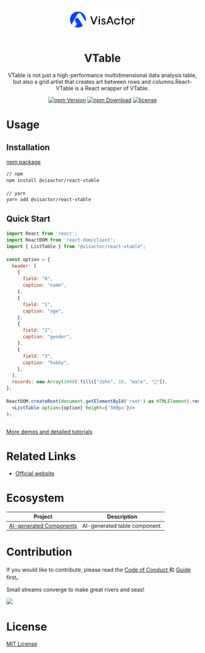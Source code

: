 <div align="center">
  <a href="" target="_blank">
    <img alt="VisActor Logo" width="200" src="https://github.com/VisActor/.github/blob/main/profile/500_200.svg"/>
  </a>
</div>

<div align="center">
  <h1>VTable</h1>
</div>

<div align="center">

VTable is not just a high-performance multidimensional data analysis table, but also a grid artist that creates art between rows and columns.React-VTable is a React wrapper of VTable.

[![npm Version](https://img.shields.io/npm/v/@visactor/vtable.svg)](https://www.npmjs.com/package/@visactor/react-vtable)
[![npm Download](https://img.shields.io/npm/dm/@visactor/vtable.svg)](https://www.npmjs.com/package/@visactor/react-vvtable)
[![license](https://img.shields.io/badge/license-MIT-blue.svg)](https://github.com/visactor/vtable/blob/main/LICENSE)

</div>

# Usage

## Installation

[npm package](https://www.npmjs.com/package/@visactor/react-vtable)

```bash
// npm
npm install @visactor/react-vtable

// yarn
yarn add @visactor/react-vtable
```

## Quick Start

```jsx
import React from 'react';
import ReactDOM from 'react-dom/client';
import { ListTable } from "@visactor/react-vtable";

const option = {
  header: [
    {
      field: "0",
      caption: "name",
    },
    {
      field: "1",
      caption: "age",
    },
    {
      field: "2",
      caption: "gender",
    },
    {
      field: "3",
      caption: "hobby",
    },
  ],
  records: new Array(1000).fill(["John", 18, "male", "🏀"]),
};

ReactDOM.createRoot(document.getElementById('root') as HTMLElement).render(
  <ListTable option={option} height={'500px'}/>
);
```

##

[More demos and detailed tutorials](https://visactor.io/vtable)

# Related Links

- [Official website](https://visactor.io/vtable)

# Ecosystem

| Project                                                     | Description                                                                            |
| ----------------------------------------------------------- | -------------------------------------------------------------------------------------- |
| [AI-generated Components](https://visactor.io/ai-vtable)    | AI-generated table component.                                                          |

# Contribution

If you would like to contribute, please read the [Code of Conduct ](./CODE_OF_CONDUCT.md) 和 [ Guide](./CONTRIBUTING.zh-CN.md) first。

Small streams converge to make great rivers and seas!

<a href="https://github.com/visactor/vtable/graphs/contributors"><img src="https://contrib.rocks/image?repo=visactor/vtable" /></a>

# License

[MIT License](./LICENSE)

